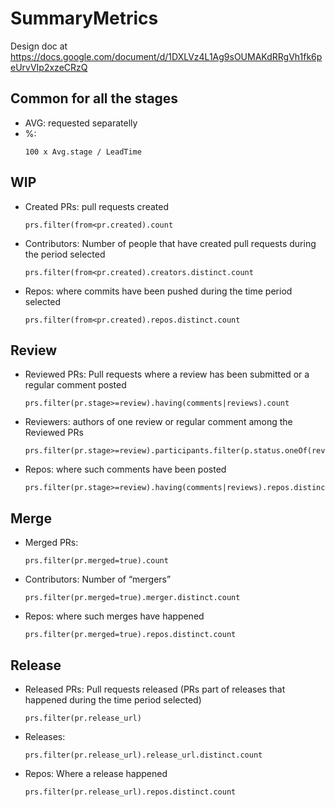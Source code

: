 # SummaryMetrics

Design doc at https://docs.google.com/document/d/1DXLVz4L1Ag9sOUMAKdRRgVh1fk6peUrvVIp2xzeCRzQ

## Common for all the stages

- AVG:
    requested separatelly
- %:
  ```
  100 x Avg.stage / LeadTime
  ```

## WIP
- Created PRs: pull requests created
  ```
  prs.filter(from<pr.created).count
  ```
- Contributors: Number of people that have created pull requests during the period selected
  ```
  prs.filter(from<pr.created).creators.distinct.count
  ```
- Repos: where commits have been pushed during the time period selected
  ```
  prs.filter(from<pr.created).repos.distinct.count
  ```

## Review
- Reviewed PRs: Pull requests where a review has been submitted or a regular comment posted
  ```
  prs.filter(pr.stage>=review).having(comments|reviews).count
  ```
- Reviewers: authors of one review or regular comment among the Reviewed PRs
  ```
  prs.filter(pr.stage>=review).participants.filter(p.status.oneOf(reviewer,commenter)).distinct.count
  ```
- Repos: where such comments have been posted
  ```
  prs.filter(pr.stage>=review).having(comments|reviews).repos.distinct.count
  ```

## Merge
- Merged PRs:
  ```
  prs.filter(pr.merged=true).count
  ```
- Contributors: Number of “mergers”
  ```
  prs.filter(pr.merged=true).merger.distinct.count
  ```
- Repos: where such merges have happened
  ```
  prs.filter(pr.merged=true).repos.distinct.count
  ```

## Release
- Released PRs: Pull requests released (PRs part of releases that happened during the time period selected)
  ```
  prs.filter(pr.release_url)
  ```
- Releases:
  ```
  prs.filter(pr.release_url).release_url.distinct.count
  ```
- Repos: Where a release happened
  ```
  prs.filter(pr.release_url).repos.distinct.count
  ```
